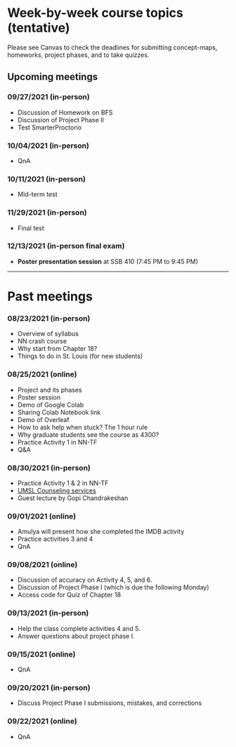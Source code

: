 # Week-by-week course topics (tentative)

Please see Canvas to check the deadlines for submitting concept-maps, homeworks, project phases, and to take quizzes.

## Upcoming meetings

### 09/27/2021 (in-person)
- Discussion of Homework on BFS
- Discussion of Project Phase II
- Test SmarterProctorio

### 10/04/2021 (in-person)
- QnA

### 10/11/2021 (in-person)
- Mid-term test

### 11/29/2021 (in-person)
- Final test

### 12/13/2021 (in-person final exam)
- **Poster presentation session** at SSB 410 (7:45 PM to 9:45 PM) 

<hr>

# Past meetings 
### 08/23/2021 (in-person)
- Overview of syllabus
- NN crash course
- Why start from Chapter 18?
- Things to do in St. Louis (for new students)

### 08/25/2021 (online)
- Project and its phases
- Poster session
- Demo of Google Colab
- Sharing Colab Notebook link
- Demo of Overleaf
- How to ask help when stuck? The 1 hour rule
- Why graduate students see the course as 4300?
- Practice Activity 1 in NN-TF
- Q&A

### 08/30/2021 (in-person)
- Practice Activity 1 & 2 in NN-TF
- [UMSL Counseling services](http://www.umsl.edu/hcdas/counseling/)
- Guest lecture by Gopi Chandrakeshan

### 09/01/2021 (online)
- Amulya will present how she completed the IMDB activity
- Practice activities 3 and 4
- QnA

### 09/08/2021 (online)
- Discussion of accuracy on Activity 4, 5, and 6.
- Discussion of Project Phase I (which is due the following Monday)
- Access code for Quiz of Chapter 18

### 09/13/2021 (in-person)
- Help the class complete activities 4 and 5.
- Answer questions about project phase I.

### 09/15/2021 (online)
- QnA

### 09/20/2021 (in-person)
- Discuss Project Phase I submissions, mistakes, and corrections

### 09/22/2021 (online)
- QnA
